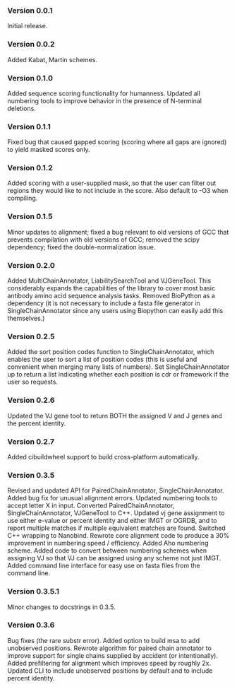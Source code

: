 ### Version 0.0.1
Initial release.

### Version 0.0.2
Added Kabat, Martin schemes.

### Version 0.1.0
Added sequence scoring functionality for humanness.
Updated all numbering tools to improve behavior in
the presence of N-terminal deletions.

### Version 0.1.1
Fixed bug that caused gapped scoring (scoring where all
gaps are ignored) to yield masked scores only.

### Version 0.1.2
Added scoring with a user-supplied mask, so that the
user can filter out regions they would like to not include
in the score. Also default to -O3 when compiling.

### Version 0.1.5
Minor updates to alignment; fixed a bug relevant to old versions
of GCC that prevents compilation with old versions of GCC; removed
the scipy dependency; fixed the double-normalization issue.

### Version 0.2.0
Added MultiChainAnnotator, LiabilitySearchTool and VJGeneTool. This
considerably expands the capabilities of the library to cover most basic
antibody amino acid sequence analysis tasks. Removed BioPython as a dependency
(it is not necessary to include a fasta file generator in SingleChainAnnotator
since any users using Biopython can easily add this themselves.)

### Version 0.2.5
Added the sort position codes function to SingleChainAnnotator, which enables
the user to sort a list of position codes (this is useful and convenient when
merging many lists of numbers). Set SingleChainAnnotator up to return a list
indicating whether each position is cdr or framework if the user so requests.

### Version 0.2.6
Updated the VJ gene tool to return BOTH the assigned V and J genes and the
percent identity.

### Version 0.2.7
Added cibuildwheel support to build cross-platform automatically.

### Version 0.3.5
Revised and updated API for PairedChainAnnotator, SingleChainAnnotator.
Added bug fix for unusual alignment errors. Updated numbering tools to
accept letter X in input. Converted PairedChainAnnotator,
SingleChainAnnotator, VJGeneTool to C++. Updated vj gene assignment
to use either e-value or percent identity and either IMGT or OGRDB,
and to report multiple matches if multiple equivalent matches are
found. Switched C++ wrapping to Nanobind. Rewrote core alignment code
to produce a 30% improvement in numbering speed / efficiency.
Added Aho numbering scheme. Added code to convert between numbering
schemes when assigning VJ so that VJ can be assigned using any
scheme not just IMGT. Added command line interface for easy
use on fasta files from the command line.

### Version 0.3.5.1
Minor changes to docstrings in 0.3.5.

### Version 0.3.6
Bug fixes (the rare substr error). Added option to build msa to
add unobserved positions. Rewrote algorithm for paired chain annotator
to improve support for single chains supplied by accident (or
intentionally). Added prefiltering for alignment which improves speed
by roughly 2x. Updated CLI to include unobserved positions by default
and to include percent identity.
